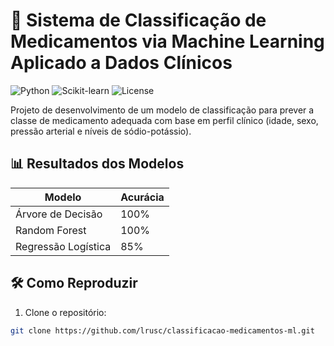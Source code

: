 # 🏥 Sistema de Classificação de Medicamentos via Machine Learning Aplicado a Dados Clínicos

![Python](https://img.shields.io/badge/Python-3.8%2B-blue)
![Scikit-learn](https://img.shields.io/badge/Scikit--learn-1.2.2-orange)
![License](https://img.shields.io/badge/License-MIT-green)

Projeto de desenvolvimento de um modelo de classificação para prever a classe de medicamento adequada com base em perfil clínico (idade, sexo, pressão arterial e níveis de sódio-potássio).

## 📊 Resultados dos Modelos
| Modelo               | Acurácia |
|----------------------|----------|
| Árvore de Decisão    | 100%     |
| Random Forest        | 100%     |
| Regressão Logística  | 85%      |

## 🛠️ Como Reproduzir
1. Clone o repositório:
```bash
git clone https://github.com/lrusc/classificacao-medicamentos-ml.git
